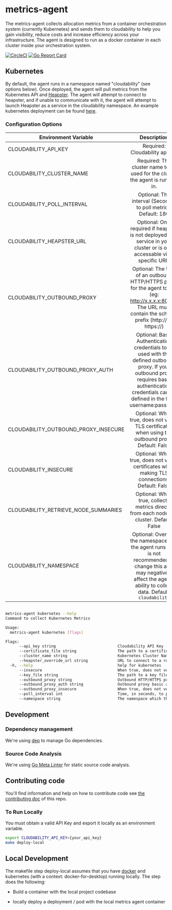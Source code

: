 # metrics-agent

The metrics-agent collects allocation metrics from a container orchestration system (currently Kubernetes) and sends them to cloudability to help you gain visibility, reduce costs and increase efficiency across your infrastructure.  The agent is designed to run as a docker container in each cluster inside your orchestration system.

[![CircleCI](https://circleci.com/gh/cloudability/metrics-agent/tree/master.svg?style=svg)](https://circleci.com/gh/cloudability/metrics-agent/tree/master)
[![Go Report Card](https://goreportcard.com/badge/github.com/cloudability/metrics-agent)](https://goreportcard.com/report/github.com/cloudability/metrics-agent)

## Kubernetes

By default, the agent runs in a namespace named "cloudability" (see options below).  Once deployed, the agent will pull metrics from the Kubernetes API and [Heapster](https://github.com/kubernetes/heapster).  The agent will attempt to connect to heapster, and if unable to communicate with it, the agent will attempt to launch Heapster as a service in the cloudability namespace. An example kubernetes deployment can be found [here](deploy/kubernetes/cloudability-metrics-agent.yaml). 

### Configuration Options

| Environment Variable                    | Description                                                                                                                          |
| --------------------------------------- |:------------------------------------------------------------------------------------------------------------------------------------:|
| CLOUDABILITY_API_KEY                    | Required: Cloudability api key                                                                                                       |
| CLOUDABILITY_CLUSTER_NAME               | Required: The cluster name to be used for the cluster the agent is running in.                                                       |
| CLOUDABILITY_POLL_INTERVAL              | Optional: The interval (Seconds) to poll metrics. Default: 180                                                                       |
| CLOUDABILITY_HEAPSTER_URL               | Optional: Only required if heapster is not deployed as a service in your cluster or is only accessable via a specific URL.           |
| CLOUDABILITY_OUTBOUND_PROXY             | Optional: The URL of an outbound HTTP/HTTPS proxy for the agent to use (eg: http://x.x.x.x:8080). The URL must contain the scheme prefix (http:// or https://)  |
| CLOUDABILITY_OUTBOUND_PROXY_AUTH        | Optional: Basic Authentication credentials to be used with the defined outbound proxy. If your outbound proxy requires basic authentication credentials can be defined in the form username:password |
| CLOUDABILITY_OUTBOUND_PROXY_INSECURE    | Optional: When true, does not verify TLS certificates when using the outbound proxy. Default: False |
| CLOUDABILITY_INSECURE                   | Optional: When true, does not verify certificates when making TLS connections. Default: False|
| CLOUDABILITY_RETRIEVE_NODE_SUMMARIES    | Optional: When true, collects metrics directly from each node in a cluster. Default: False|
| CLOUDABILITY_NAMESPACE                  | Optional: Override the namespace that the agent runs in. It is not recommended to change this as it may negatively affect the agents ability to collect data. Default: `cloudability`|

```sh

metrics-agent kubernetes --help
Command to collect Kubernetes Metrics

Usage:
  metrics-agent kubernetes [flags]

Flags:
      --api_key string                           Cloudability API Key - required
      --certificate_file string                  The path to a certificate file. - Optional
      --cluster_name string                      Kubernetes Cluster Name - required this must be unique to every cluster.
      --heapster_override_url string             URL to connect to a running heapster instance. - optionally override the discovered Heapster URL.
  -h, --help                                     help for kubernetes
      --insecure                                 When true, does not verify certificates when making TLS connections. Default: False
      --key_file string                          The path to a key file. - Optional
      --outbound_proxy string                    Outbound HTTP/HTTPS proxy eg: http://x.x.x.x:8080. Must have a scheme prefix (http:// or https://) - Optional
      --outbound_proxy_auth string               Outbound proxy basic authentication credentials. Must defined in the form username:password - Optional
      --outbound_proxy_insecure                  When true, does not verify TLS certificates when using the outbound proxy. Default: False
      --poll_interval int                        Time, in seconds, to poll the services infrastructure. Default: 180 (default 180)
      --namespace string                         The namespace which the agent runs in. Changing this is not recommended. (default `cloudability`)
```

## Development

### Dependency management

We're using [dep](https://github.com/golang/dep) to manage Go dependencies.

### Source Code Analysis

We're using [Go Meta Linter](https://github.com/alecthomas/gometalinter) for static source code analysis.

## Contributing code

You'll find information and help on how to contribute code see
[the contributing doc](CONTRIBUTING.md) of this repo.


### To Run Locally

You must obtain a valid API Key and export it locally as an environment variable.

```sh
export CLOUDABILITY_API_KEY={your_api_key}
make deploy-local
```

## Local Development

The makefile step deploy-local assumes that you have [docker](https://www.docker.com/community-edition) and kubernetes (with a context: docker-for-desktop) running locally. The step does the following:

- Build a container with the local project codebase

- locally deploy a deployment / pod with the local metrics agent container
